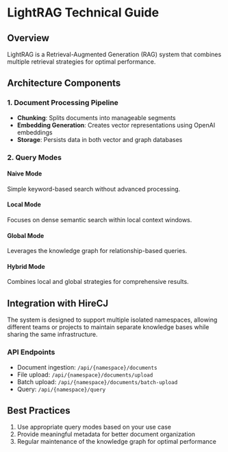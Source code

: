 # LightRAG Technical Guide

## Overview

LightRAG is a Retrieval-Augmented Generation (RAG) system that combines multiple retrieval strategies for optimal performance.

## Architecture Components

### 1. Document Processing Pipeline
- **Chunking**: Splits documents into manageable segments
- **Embedding Generation**: Creates vector representations using OpenAI embeddings
- **Storage**: Persists data in both vector and graph databases

### 2. Query Modes

#### Naive Mode
Simple keyword-based search without advanced processing.

#### Local Mode
Focuses on dense semantic search within local context windows.

#### Global Mode
Leverages the knowledge graph for relationship-based queries.

#### Hybrid Mode
Combines local and global strategies for comprehensive results.

## Integration with HireCJ

The system is designed to support multiple isolated namespaces, allowing different teams or projects to maintain separate knowledge bases while sharing the same infrastructure.

### API Endpoints
- Document ingestion: `/api/{namespace}/documents`
- File upload: `/api/{namespace}/documents/upload`
- Batch upload: `/api/{namespace}/documents/batch-upload`
- Query: `/api/{namespace}/query`

## Best Practices

1. Use appropriate query modes based on your use case
2. Provide meaningful metadata for better document organization
3. Regular maintenance of the knowledge graph for optimal performance